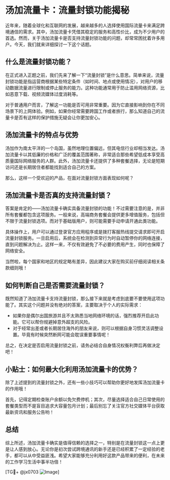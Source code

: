 # 汤加流量卡：流量封锁功能揭秘

近年来，随着全球化和互联网的发展，越来越多的人选择使用国际流量卡来满足跨境通信的需求。其中，汤加流量卡凭借其稳定的服务和高性价比，成为不少用户的首选。然而，关于汤加流量卡是否支持流量封锁功能的问题，却常常困扰着许多用户。今天，我们就来详细探讨一下这个话题。

## 什么是流量封锁功能？

在正式进入正题之前，我们先来了解一下“流量封锁”是什么意思。简单来说，流量封锁功能是指运营商根据某些特定条件（如时间、地点或使用情况），对用户的移动数据流量进行限制或停止服务的能力。这种功能通常用于防止滥用网络资源，比如恶意下载、视频流媒体过度消耗等。

对于普通用户而言，了解这一功能是否可用非常重要。因为它直接影响到你在不同场景下的上网体验。例如，如果你经常需要跨国工作或者旅行，那么知道自己的流量卡是否有这样的保护措施无疑会让你更加安心。

## 汤加流量卡的特点与优势

汤加作为南太平洋的一个岛国，虽然地理位置偏远，但其电信行业却相当发达。汤加流量卡以其低廉的价格和广泛的覆盖范围著称，非常适合那些希望低成本享受高质量国际网络服务的人群。此外，汤加流量卡还提供了多种套餐选择，无论是短期访问还是长期居住者都能找到适合自己的方案。

那么，这样一个受欢迎的产品，在面对流量封锁方面表现如何呢？

## 汤加流量卡是否真的支持流量封锁？

答案是肯定的——汤加流量卡确实具备流量封锁的功能！不过需要注意的是，并非所有套餐都包含这项服务。一般来说，高端商务套餐会提供更多增值服务，包括但不限于流量封锁选项。而对于基础版用户，则可能需要手动申请开通此类功能。

具体操作上，用户可以通过登录官方应用程序或是拨打客服热线提交请求即可开启流量封锁服务。一旦启用后，系统会在检测到异常行为时自动暂停你的网络连接，直到问题解决为止。这样一来，不仅有效避免了不必要的费用产生，同时也保障了网络安全。

当然啦，每个国家和地区的规定略有差异，因此建议大家在购买前仔细阅读相关条款细则哦！

## 如何判断自己是否需要流量封锁？

既然知道了汤加流量卡支持流量封锁，那么接下来就是考虑到底要不要使用这项功能了。其实这个问题并没有绝对的答案，主要取决于个人的实际需求：

- 如果你是偶尔出国旅游并且不太熟悉当地网络环境的话，强烈推荐开启此功能。它可以帮你规避掉意外超支的风险。
- 对于经常出差或者长期居住海外的朋友来说，则可以根据自身习惯灵活调整设置。毕竟有时候突然断网可能会耽误重要事情呢！

总之，在决定是否启用流量封锁之前，请务必结合自身情况权衡利弊后再做决定吧！

## 小贴士：如何最大化利用汤加流量卡的优势？

除了上述提到的流量封锁之外，还有一些小技巧可以帮助你更好地发挥汤加流量卡的作用哦！

首先，记得定期检查账户余额以免欠费停机；其次，尽量选择适合自己日常使用的套餐类型而不是盲目追求大容量包月计划；最后别忘了关注官方社交媒体平台获取最新资讯和服务公告哟！

## 总结

综上所述，汤加流量卡确实是值得信赖的选择之一，特别是在流量封锁这一点上更是让人感到放心。无论你是初次尝试跨境通讯的新手还是已经积累了一定经验的老手，都可以从中受益匪浅。希望大家能够充分利用好这款产品带来的便利，在未来的工作学习生活中事半功倍！

[TG💪+ @jx0703 ![Image](https://github.com/user-attachments/assets/dbca1d08-cadb-493c-b0ec-ad6f7a83f270)]